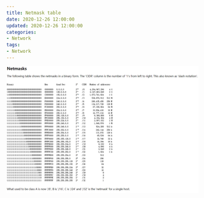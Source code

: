 ```yaml
---
title: Netmask table
date: 2020-12-26 12:00:00
updated: 2020-12-26 12:00:00
categories:
- Network
tags:
- Network
---
```


![Netmask table](/images/netmask_table.png)
